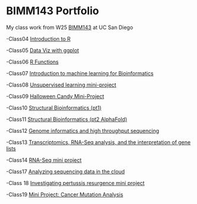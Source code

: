 # BIMM143 Portfolio

My class work from W25 [BIMM143](https://bioboot.github.io/bimm143_W25/) at UC San Diego

-Class04 [Introduction to R](https://htmlpreview.github.io/?https://raw.githubusercontent.com/asa004/bimm143_github/refs/heads/main/class04.html)

-Class05 [Data Viz with ggplot](https://htmlpreview.github.io/?https://raw.githubusercontent.com/asa004/bimm143_github/refs/heads/main/class05/class%2005.html)

-Class06 [R Functions](https://htmlpreview.github.io/?https://raw.githubusercontent.com/asa004/bimm143_github/refs/heads/main/class06/class06.html)

-Class07 [Introduction to machine learning for Bioinformatics](https://htmlpreview.github.io/?https://raw.githubusercontent.com/asa004/bimm143_github/refs/heads/main/class07/class07.html)

-Class08 [Unsupervised learning mini-project](https://htmlpreview.github.io/?https://raw.githubusercontent.com/asa004/bimm143_github/refs/heads/main/class08/class08.html)

-Class09 [Halloween Candy Mini-Project](https://htmlpreview.github.io/?https://raw.githubusercontent.com/asa004/bimm143_github/refs/heads/main/class09/class09.html)

-Class10 [Structural Bioinformatics (pt1)](https://htmlpreview.github.io/?https://raw.githubusercontent.com/asa004/bimm143_github/refs/heads/main/class10/class10.html)

-Class11 [Structural Bioinformatics (pt2 AlphaFold)](https://htmlpreview.github.io/?https://raw.githubusercontent.com/asa004/bimm143_github/refs/heads/main/class11/class11.html)

-Class12 [Genome informatics and high throughput sequencing](https://htmlpreview.github.io/?https://raw.githubusercontent.com/asa004/bimm143_github/refs/heads/main/class12/class12.html)

-Class13 [Transcriptomics, RNA-Seq analysis, and the interpretation of gene lists](https://htmlpreview.github.io/?https://github.com/asa004/bimm143_github/blob/main/class13/class13.html)

-Class14 [RNA-Seq mini project](https://htmlpreview.github.io/?https://raw.githubusercontent.com/asa004/bimm143_github/refs/heads/main/class14/class14.html)

-Class17 [Analyzing sequencing data in the cloud](https://htmlpreview.github.io/?https://raw.githubusercontent.com/asa004/bimm143_github/refs/heads/main/class17/class17.html)

-Class 18 [Investigating pertussis resurgence mini project](https://htmlpreview.github.io/?https://raw.githubusercontent.com/asa004/bimm143_github/refs/heads/main/class18/class18.html)

-Class19 [Mini Project: Cancer Mutation Analysis](https://htmlpreview.github.io/?https://raw.githubusercontent.com/asa004/bimm143_github/refs/heads/main/class19/class19.html)
